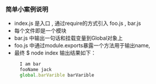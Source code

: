 ### 简单小案例说明

- index.js 是入口 , 通过require的方式引入 foo.js , bar.js
- 每个文件即是一个模块
- bar.js 中输出一句话和挂载变量到Global对象上
- foo.js 中通过module.exports暴露一个方法用于输出name, 
- 最终 $ node index 输出结果如下：
  ```javascript
    I am bar
    fooName jack
    global.barVarible barVarible
  ```